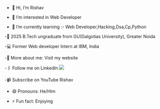 - 👋 Hi, I’m Rishav

- 👀 I’m interested in Web Developer

- 🌱 I’m currently learning :- Web Developer,Hacking,Dsa,Cp,Python

-🏫 2025 B.Tech ungraduate from GU(Galgotias University), Greater Noida

-💻 Former Web developer Intern at IBM, India

-🙋‍ More about me: Visit my website   

-🖇 Follow me on LinkedIn   <a href="https://www.linkedin.com/in/rishav-k-602367284/" alt="Rishav Tips Discussion & Support Server"> 
<img src="https://img.shields.io/badge/LinkedIn-0077B5?style=for-the-badge&logo=linkedin&logoColor=white)](www.linkedin.com/in/rishav-k-602367284)"/></a>
</p>    

-📹 Subscribe on YouTube Rishav


- 😄 Pronouns: He/Him

- ⚡ Fun fact: Enjoying
<!---
rishav152/rishav152 is a ✨ special ✨ repository because its `README.md` (this file) appears on your GitHub profile.
You can click the Preview link to take a look at your changes.
--->
